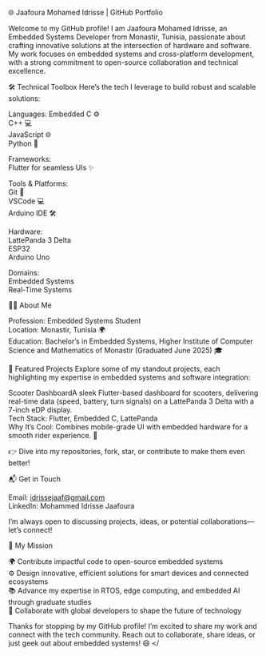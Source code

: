 🌐 Jaafoura Mohamed Idrisse | GitHub Portfolio

Welcome to my GitHub profile! I am Jaafoura Mohamed Idrisse, an Embedded Systems Developer from Monastir, Tunisia, passionate about crafting innovative solutions at the intersection of hardware and software. My work focuses on embedded systems and cross-platform development, with a strong commitment to open-source collaboration and technical excellence.

🛠️ Technical Toolbox
Here’s the tech I leverage to build robust and scalable solutions:

Languages: 
Embedded C ⚙️  
C++ 💻  
JavaScript 🌐  
Python 🐍


Frameworks:  
Flutter for seamless UIs ✨


Tools & Platforms:  
Git 🦸  
VSCode 💻  
Arduino IDE 🛠️


Hardware:  
LattePanda 3 Delta  
ESP32  
Arduino Uno


Domains:  
Embedded Systems  
Real-Time Systems


👨‍💻 About Me

Profession: Embedded Systems Student  
Location: Monastir, Tunisia 🌍  
Education: Bachelor’s in Embedded Systems, Higher Institute of Computer Science and Mathematics of Monastir (Graduated June 2025) 🎓


🚀 Featured Projects
Explore some of my standout projects, each highlighting my expertise in embedded systems and software integration:

Scooter DashboardA sleek Flutter-based dashboard for scooters, delivering real-time data (speed, battery, turn signals) on a LattePanda 3 Delta with a 7-inch eDP display.  
Tech Stack: Flutter, Embedded C, LattePanda  
Why It’s Cool: Combines mobile-grade UI with embedded hardware for a smooth rider experience. 🛵


👉 Dive into my repositories, fork, star, or contribute to make them even better!

📬 Get in Touch

Email: idrissejaaf@gmail.com  
LinkedIn: Mohammed Idrisse Jaafoura

I’m always open to discussing projects, ideas, or potential collaborations—let’s connect!

🎯 My Mission

🌍 Contribute impactful code to open-source embedded systems  
⚙️ Design innovative, efficient solutions for smart devices and connected ecosystems  
📚 Advance my expertise in RTOS, edge computing, and embedded AI through graduate studies  
🤝 Collaborate with global developers to shape the future of technology


Thanks for stopping by my GitHub profile! I’m excited to share my work and connect with the tech community. Reach out to collaborate, share ideas, or just geek out about embedded systems! 😄
</
